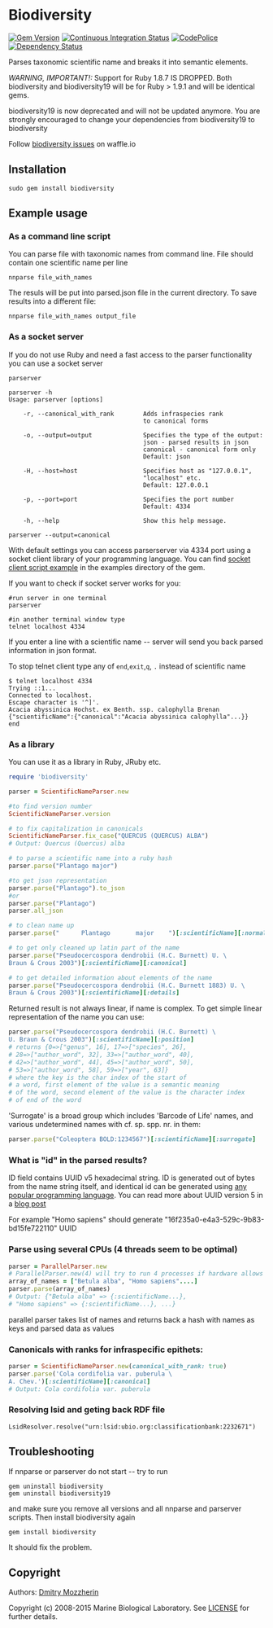 Biodiversity
============

[![Gem Version][gem_svg]][gem_link]
[![Continuous Integration Status][ci_svg]][ci_link]
[![CodePolice][cc_svg]][cc_link]
[![Dependency Status][deps_svg]][deps_link]

Parses taxonomic scientific name and breaks it into semantic elements.

*WARNING, IMPORTANT!:*
Support for Ruby 1.8.7 IS DROPPED. Both biodiversity and
biodiversity19 will be for Ruby > 1.9.1 and will be identical gems.

biodiversity19 is now deprecated and will not be updated anymore.
You are strongly encouraged to change your dependencies from
biodiversity19 to biodiversity

Follow [biodiversity issues][waffle] on waffle.io

Installation
------------

    sudo gem install biodiversity

Example usage
-------------

### As a command line script

You can parse file with taxonomic names from command line.
File should contain one scientific name per line

    nnparse file_with_names

The resuls will be put into parsed.json file in the current directory.
To save results into a different file:

    nnparse file_with_names output_file

### As a socket server

If you do not use Ruby and need a fast access to the parser functionality
you can use a socket server

    parserver

    parserver -h
    Usage: parserver [options]

        -r, --canonical_with_rank        Adds infraspecies rank
                                         to canonical forms

        -o, --output=output              Specifies the type of the output:
                                         json - parsed results in json
                                         canonical - canonical form only
                                         Default: json

        -H, --host=host                  Specifies host as "127.0.0.1",
                                         "localhost" etc.
                                         Default: 127.0.0.1

        -p, --port=port                  Specifies the port number
                                         Default: 4334

        -h, --help                       Show this help message.

    parserver --output=canonical



With default settings you can access parserserver via 4334 port using a
socket client library of your programming language.  You can find
[socket client script example][socket_example] in the examples directory of the gem.

If you want to check if socket server works for you:

    #run server in one terminal
    parserver

    #in another terminal window type
    telnet localhost 4334

If you enter a line with a scientific name -- server will send you back
parsed information in json format.

To stop telnet client type any of `end`,`exit`,`q`, `.` instead
of scientific name

    $ telnet localhost 4334
    Trying ::1...
    Connected to localhost.
    Escape character is '^]'.
    Acacia abyssinica Hochst. ex Benth. ssp. calophylla Brenan
    {"scientificName":{"canonical":"Acacia abyssinica calophylla"...}}
    end

### As a library

You can use it as a library in Ruby, JRuby etc.


```ruby
require 'biodiversity'

parser = ScientificNameParser.new

#to find version number
ScientificNameParser.version

# to fix capitalization in canonicals
ScientificNameParser.fix_case("QUERCUS (QUERCUS) ALBA")
# Output: Quercus (Quercus) alba

# to parse a scientific name into a ruby hash
parser.parse("Plantago major")

#to get json representation
parser.parse("Plantago").to_json
#or
parser.parse("Plantago")
parser.all_json

# to clean name up
parser.parse("      Plantago       major    ")[:scientificName][:normalized]

# to get only cleaned up latin part of the name
parser.parse("Pseudocercospora dendrobii (H.C. Burnett) U. \
Braun & Crous 2003")[:scientificName][:canonical]

# to get detailed information about elements of the name
parser.parse("Pseudocercospora dendrobii (H.C. Burnett 1883) U. \
Braun & Crous 2003")[:scientificName][:details]
```

Returned result is not always linear, if name is complex. To get simple linear
representation of the name you can use:


```ruby
parser.parse("Pseudocercospora dendrobii (H.C. Burnett) \
U. Braun & Crous 2003")[:scientificName][:position]
# returns {0=>["genus", 16], 17=>["species", 26],
# 28=>["author_word", 32], 33=>["author_word", 40],
# 42=>["author_word", 44], 45=>["author_word", 50],
# 53=>["author_word", 58], 59=>["year", 63]}
# where the key is the char index of the start of
# a word, first element of the value is a semantic meaning
# of the word, second element of the value is the character index
# of end of the word
```

'Surrogate' is a broad group which includes 'Barcode of Life' names, and various
undetermined names with cf. sp. spp. nr. in them:

```ruby
parser.parse("Coleoptera BOLD:1234567")[:scientificName][:surrogate]
```
### What is "id" in the parsed results?

ID field contains UUID v5 hexadecimal string. ID is generated out of bytes
from the name string itself, and identical id can be generated using [any
popular programming language][uuid_examples]. You can read more about UUID
version 5 in a [blog post][uuid_blog]

For example "Homo sapiens" should generate "16f235a0-e4a3-529c-9b83-bd15fe722110" UUID

### Parse using several CPUs (4 threads seem to be optimal)

```ruby
parser = ParallelParser.new
# ParallelParser.new(4) will try to run 4 processes if hardware allows
array_of_names = ["Betula alba", "Homo sapiens"....]
parser.parse(array_of_names)
# Output: {"Betula alba" => {:scientificName...},
# "Homo sapiens" => {:scientificName...}, ...}
```

parallel parser takes list of names and returns back a hash with names as
keys and parsed data as values

### Canonicals with ranks for infraspecific epithets:

```ruby
parser = ScientificNameParser.new(canonical_with_rank: true)
parser.parse('Cola cordifolia var. puberula \
A. Chev.')[:scientificName][:canonical]
# Output: Cola cordifolia var. puberula
```

### Resolving lsid and geting back RDF file

    LsidResolver.resolve("urn:lsid:ubio.org:classificationbank:2232671")

Troubleshooting
---------------

If nnparse or parserver do not start -- try to run

    gem uninstall biodiversity
    gem uninstall biodiversity19

and make sure you remove all versions and all nnparse and parserver scripts.
Then install biodiversity again

    gem install biodiversity

It should fix the problem.

Copyright
---------

Authors: [Dmitry Mozzherin][dimus]

Copyright (c) 2008-2015 Marine Biological Laboratory. See [LICENSE][license]
for further details.

[gem_svg]: https://badge.fury.io/rb/biodiversity.svg
[gem_link]: http://badge.fury.io/rb/biodiversity
[ci_svg]: https://secure.travis-ci.org/GlobalNamesArchitecture/biodiversity.svg
[ci_link]: http://travis-ci.org/GlobalNamesArchitecture/biodiversity
[cc_svg]: https://codeclimate.com/github/GlobalNamesArchitecture/biodiversity.svg
[cc_link]: https://codeclimate.com/github/GlobalNamesArchitecture/biodiversity
[deps_svg]: https://gemnasium.com/GlobalNamesArchitecture/biodiversity.svg
[deps_link]: https://gemnasium.com/GlobalNamesArchitecture/biodiversity
[socket_example]: http://bit.ly/149iLm5
[dimus]: https://github.com/dimus
[license]: https://github.com/GlobalNamesArchitecture/biodiversity/blob/master/LICENSE
[waffle]: https://waffle.io/GlobalNamesArchitecture/biodiversity
[uuid_examples]: https://github.com/GlobalNamesArchitecture/gn_uuid_examples
[uuid_blog]: http://globalnamesarchitecture.github.io/gna/uuid/2015/05/31/gn-uuid-0-5-0.html
